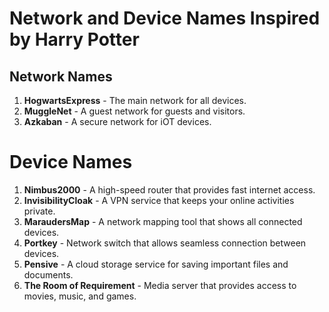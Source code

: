 <!-- create names for network and devices based on harry potter these are the devices and uses  -->

# Network and Device Names Inspired by Harry Potter

## Network Names

1. **HogwartsExpress** - The main network for all devices.
2. **MuggleNet** - A guest network for guests and visitors.
3. **Azkaban** - A secure network for iOT devices.

# Device Names

1. **Nimbus2000** - A high-speed router that provides fast internet access.
2. **InvisibilityCloak** - A VPN service that keeps your online activities private.
3. **MaraudersMap** - A network mapping tool that shows all connected devices.
4. **Portkey** - Network switch that allows seamless connection between devices.
5. **Pensive** - A cloud storage service for saving important files and documents.
6. **The Room of Requirement** - Media server that provides access to movies, music, and games.
